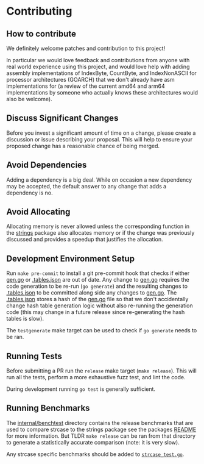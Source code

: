 # Contributing

## How to contribute

We definitely welcome patches and contribution to this project!  

In particular we would love feedback and contributions from anyone with real
world experience using this project, and would love help with adding assembly
implementations of IndexByte, CountByte, and IndexNonASCII for processor
architectures (GOARCH) that we don't already have asm implementations for (a
review of the current amd64 and arm64 implementations by someone who actually
knows these architectures would also be welcome).

## Discuss Significant Changes

Before you invest a significant amount of time on a change, please create a
discussion or issue describing your proposal. This will help to ensure your
proposed change has a reasonable chance of being merged.

## Avoid Dependencies

Adding a dependency is a big deal. While on occasion a new dependency may be
accepted, the default answer to any change that adds a dependency is no.

## Avoid Allocating

Allocating memory is never allowed unless the corresponding function in
the [strings](https://pkg.go.dev/strings) package also allocates memory
or if the change was previously discussed and provides a speedup that
justifies the allocation.

## Development Environment Setup

Run `make pre-commit` to install a git pre-commit hook that checks if either
[gen.go](./gen.go) or [.tables.json](./.tables.json) are out of date.
Any change to [gen.go](./gen.go) requires the code generation to be re-run (`go
generate`) and the resulting changes to [.tables.json](./.tables.json) to be
committed along side any changes to [gen.go](./gen.go).
The [.tables.json](./.tables.json) stores a hash of the [gen.go](./gen.go) file
so that we don't accidentally change hash table generation logic without also
re-running the generation code (this may change in a future release since
re-generating the hash tables is slow).

The `testgenerate` make target can be used to check if `go generate` needs to
be ran.

## Running Tests

Before submitting a PR run the `release` make target (`make release`).
This will run all the tests, perform a more exhaustive fuzz test, and
lint the code.

During development running `go test` is generally sufficient.

## Running Benchmarks

The [internal/benchtest](./internal/benchtest) directory contains the release
benchmarks that are used to compare strcase to the strings package see the
packages [README](./internal/benchtest/README.md) for more information. But
TLDR `make release` can be ran from that directory to generate a statistically
accurate comparison (note: it is very slow).

Any strcase specific benchmarks should be added to
[`strcase_test.go`](./strcase_test.go).
